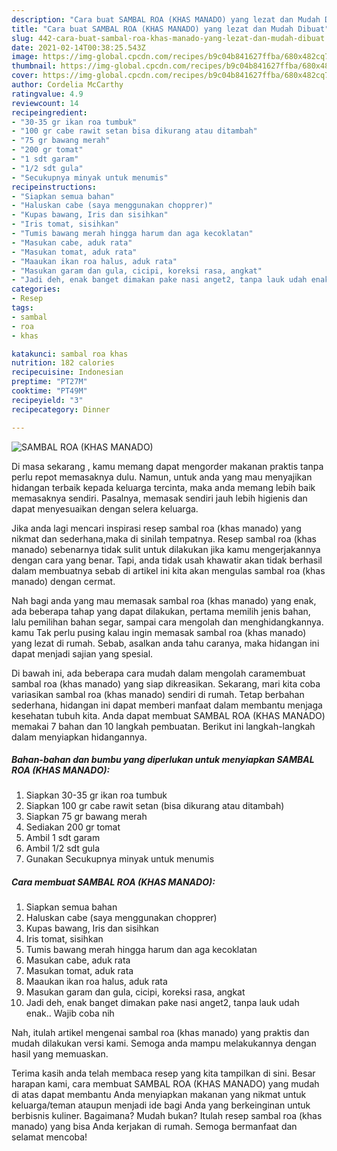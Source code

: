 ```yaml
---
description: "Cara buat SAMBAL ROA (KHAS MANADO) yang lezat dan Mudah Dibuat"
title: "Cara buat SAMBAL ROA (KHAS MANADO) yang lezat dan Mudah Dibuat"
slug: 442-cara-buat-sambal-roa-khas-manado-yang-lezat-dan-mudah-dibuat
date: 2021-02-14T00:38:25.543Z
image: https://img-global.cpcdn.com/recipes/b9c04b841627ffba/680x482cq70/sambal-roa-khas-manado-foto-resep-utama.jpg
thumbnail: https://img-global.cpcdn.com/recipes/b9c04b841627ffba/680x482cq70/sambal-roa-khas-manado-foto-resep-utama.jpg
cover: https://img-global.cpcdn.com/recipes/b9c04b841627ffba/680x482cq70/sambal-roa-khas-manado-foto-resep-utama.jpg
author: Cordelia McCarthy
ratingvalue: 4.9
reviewcount: 14
recipeingredient:
- "30-35 gr ikan roa tumbuk"
- "100 gr cabe rawit setan bisa dikurang atau ditambah"
- "75 gr bawang merah"
- "200 gr tomat"
- "1 sdt garam"
- "1/2 sdt gula"
- "Secukupnya minyak untuk menumis"
recipeinstructions:
- "Siapkan semua bahan"
- "Haluskan cabe (saya menggunakan chopprer)"
- "Kupas bawang, Iris dan sisihkan"
- "Iris tomat, sisihkan"
- "Tumis bawang merah hingga harum dan aga kecoklatan"
- "Masukan cabe, aduk rata"
- "Masukan tomat, aduk rata"
- "Maaukan ikan roa halus, aduk rata"
- "Masukan garam dan gula, cicipi, koreksi rasa, angkat"
- "Jadi deh, enak banget dimakan pake nasi anget2, tanpa lauk udah enak.. Wajib coba nih"
categories:
- Resep
tags:
- sambal
- roa
- khas

katakunci: sambal roa khas 
nutrition: 182 calories
recipecuisine: Indonesian
preptime: "PT27M"
cooktime: "PT49M"
recipeyield: "3"
recipecategory: Dinner

---
```



![SAMBAL ROA (KHAS MANADO)](https://img-global.cpcdn.com/recipes/b9c04b841627ffba/680x482cq70/sambal-roa-khas-manado-foto-resep-utama.jpg)

Di masa  sekarang , kamu memang dapat mengorder makanan praktis tanpa perlu repot memasaknya dulu. Namun, untuk anda yang mau menyajikan hidangan terbaik kepada keluarga tercinta, maka anda memang lebih baik memasaknya sendiri. Pasalnya, memasak sendiri jauh lebih higienis dan dapat menyesuaikan dengan selera keluarga.

Jika anda lagi mencari inspirasi resep sambal roa (khas manado) yang nikmat dan sederhana,maka di sinilah tempatnya. Resep sambal roa (khas manado)  sebenarnya tidak sulit untuk dilakukan jika kamu mengerjakannya dengan cara yang benar. Tapi, anda tidak usah khawatir akan tidak berhasil dalam membuatnya 
sebab di artikel ini kita akan mengulas sambal roa (khas manado) dengan cermat.  



Nah bagi anda yang mau memasak sambal roa (khas manado) yang enak, ada beberapa tahap yang dapat dilakukan, pertama memilih jenis bahan, lalu pemilihan bahan segar, sampai cara mengolah dan menghidangkannya. kamu Tak perlu pusing kalau ingin memasak sambal roa (khas manado) yang lezat di rumah. Sebab, asalkan anda  tahu caranya, maka hidangan ini dapat menjadi sajian yang spesial.

Di bawah ini, ada beberapa cara mudah dalam mengolah caramembuat sambal roa (khas manado) yang siap dikreasikan. Sekarang, mari kita coba variasikan sambal roa (khas manado) sendiri di rumah. Tetap berbahan sederhana, hidangan ini dapat memberi manfaat dalam membantu menjaga kesehatan tubuh kita. Anda dapat membuat SAMBAL ROA (KHAS MANADO) memakai 7 bahan dan 10 langkah pembuatan. Berikut ini langkah-langkah dalam menyiapkan hidangannya.

<!--inarticleads1-->

##### Bahan-bahan dan bumbu yang diperlukan untuk menyiapkan SAMBAL ROA (KHAS MANADO):

1. Siapkan 30-35 gr ikan roa tumbuk
1. Siapkan 100 gr cabe rawit setan (bisa dikurang atau ditambah)
1. Siapkan 75 gr bawang merah
1. Sediakan 200 gr tomat
1. Ambil 1 sdt garam
1. Ambil 1/2 sdt gula
1. Gunakan Secukupnya minyak untuk menumis




<!--inarticleads2-->

##### Cara membuat SAMBAL ROA (KHAS MANADO):

1. Siapkan semua bahan
1. Haluskan cabe (saya menggunakan chopprer)
1. Kupas bawang, Iris dan sisihkan
1. Iris tomat, sisihkan
1. Tumis bawang merah hingga harum dan aga kecoklatan
1. Masukan cabe, aduk rata
1. Masukan tomat, aduk rata
1. Maaukan ikan roa halus, aduk rata
1. Masukan garam dan gula, cicipi, koreksi rasa, angkat
1. Jadi deh, enak banget dimakan pake nasi anget2, tanpa lauk udah enak.. Wajib coba nih




Nah, itulah artikel mengenai  sambal roa (khas manado)  yang praktis dan mudah dilakukan versi kami. Semoga anda mampu melakukannya dengan hasil yang memuaskan. 

Terima kasih anda telah membaca resep yang kita tampilkan di sini. Besar harapan kami, cara membuat  SAMBAL ROA (KHAS MANADO) yang mudah di atas dapat membantu Anda menyiapkan makanan yang nikmat untuk keluarga/teman ataupun menjadi ide bagi Anda yang berkeinginan untuk berbisnis kuliner. Bagaimana? Mudah bukan? Itulah resep sambal roa (khas manado) yang bisa Anda kerjakan di rumah. Semoga bermanfaat dan selamat mencoba!

